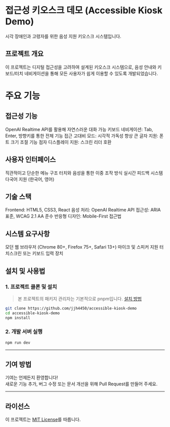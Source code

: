 # 접근성 키오스크 데모 (Accessible Kiosk Demo)
시각 장애인과 고령자를 위한 음성 지원 키오스크 시스템입니다.
## 프로젝트 개요
이 프로젝트는 디지털 접근성을 고려하여 설계된 키오스크 시스템으로, 음성 안내와 키보드/터치 네비게이션을 통해 모든 사용자가 쉽게 이용할 수 있도록 개발되었습니다.
# 주요 기능
## 접근성 기능

OpenAI Realtime API를 활용해 자연스러운 대화 가능
키보드 네비게이션: Tab, Enter, 방향키를 통한 전체 기능 접근
고대비 모드: 시각적 가독성 향상
큰 글자 지원: 폰트 크기 조절 기능
점자 디스플레이 지원: 스크린 리더 호환

## 사용자 인터페이스

직관적이고 단순한 메뉴 구조
터치와 음성을 통한 이중 조작 방식
실시간 피드백 시스템
다국어 지원 (한국어, 영어)

## 기술 스택

Frontend: HTML5, CSS3, React
음성 처리: OpenAI Realtime API
접근성: ARIA 표준, WCAG 2.1 AA 준수
반응형 디자인: Mobile-First 접근법

## 시스템 요구사항

모던 웹 브라우저 (Chrome 80+, Firefox 75+, Safari 13+)
마이크 및 스피커 지원
터치스크린 또는 키보드 입력 장치

## 설치 및 사용법

### 1. 프로젝트 클론 및 설치
> 본 프로젝트의 패키지 관리자는 기본적으로 pnpm입니다. [설치 방법](https://pnpm.io/installation)
```bash
git clone https://github.com/jjh4450/accessible-kiosk-demo
cd accessible-kiosk-demo
npm install
```

### 2. 개발 서버 실행
```bash
npm run dev
```

---

## 기여 방법
기여는 언제든지 환영합니다!  
새로운 기능 추가, 버그 수정 또는 문서 개선을 위해 Pull Request를 만들어 주세요.

---

## 라이선스
이 프로젝트는 [MIT License](LICENSE)를 따릅니다.
